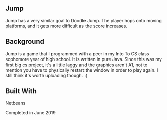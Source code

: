 <h2>Jump</h2>
<p>Jump has a very similar goal to Doodle Jump. The player hops onto moving platforms, and it gets more difficult as the score increases.</p>
  
<h2>Background</h2>
  <p>Jump is a game that I programmed with a peer in my Into To CS class sophomore year of high school. It is written in pure Java. Since this was my first big cs project, it's a little laggy and the graphics aren't A1, not to mention you have to physically restart the window in order to play again. I still think it's worth uploading though. :)</p>
  
<h2>Built With</h2>
  <p>Netbeans</p>
  <p>Completed in June 2019</p>
